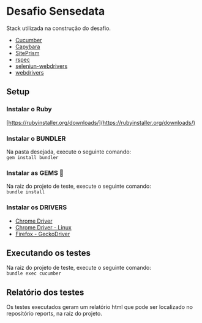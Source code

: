 # Desafio Sensedata
Stack utilizada na construção do desafio.  
* [Cucumber](https://docs.cucumber.io/)
* [Capybara](https://github.com/teamcapybara/capybara)
* [SitePrism](https://github.com/site-prism/site_prism)
* [rspec](https://rubygems.org/gems/respec)
* [seleniun-webdrivers](https://rubygems.org/gems/selenium-webdriver)
* [webdrivers](https://rubygems.org/gems/webdrivers)

## Setup
### Instalar o Ruby
[https://rubyinstaller.org/downloads/](https://rubyinstaller.org/downloads/)

### Instalar o BUNDLER
Na pasta desejada, execute o seguinte comando:  
```gem install bundler```
   
### Instalar as GEMS 💎
Na raiz do projeto de teste, execute o seguinte comando:  
```bundle install```

### Instalar os DRIVERS
* [Chrome Driver](https://github.com/SeleniumHQ/selenium/wiki/ChromeDriver)
* [Chrome Driver - Linux](https://makandracards.com/makandra/29465-install-chromedriver-on-linux)
* [Firefox - GeckoDriver](https://github.com/mozilla/geckodriver/releases)

## Executando os testes
Na raiz do projeto de teste, execute o seguinte comando:  
```bundle exec cucumber```

## Relatório dos testes
Os testes executados geram um relatório html que pode ser localizado no repositório reports, na raíz do projeto.
